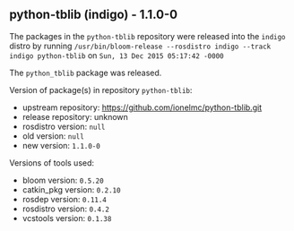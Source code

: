 ## python-tblib (indigo) - 1.1.0-0

The packages in the `python-tblib` repository were released into the `indigo` distro by running `/usr/bin/bloom-release --rosdistro indigo --track indigo python-tblib` on `Sun, 13 Dec 2015 05:17:42 -0000`

The `python_tblib` package was released.

Version of package(s) in repository `python-tblib`:
- upstream repository: https://github.com/ionelmc/python-tblib.git
- release repository: unknown
- rosdistro version: `null`
- old version: `null`
- new version: `1.1.0-0`

Versions of tools used:
- bloom version: `0.5.20`
- catkin_pkg version: `0.2.10`
- rosdep version: `0.11.4`
- rosdistro version: `0.4.2`
- vcstools version: `0.1.38`


